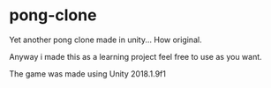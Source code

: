 # pong-clone
Yet another pong clone made in unity... How original.

Anyway i made this as a learning project feel free to use as you want.

The game was made using Unity 2018.1.9f1

